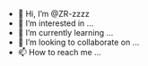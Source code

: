 - 👋 Hi, I’m @ZR-zzzz
- 👀 I’m interested in ...
- 🌱 I’m currently learning ...
- 💞️ I’m looking to collaborate on ...
- 📫 How to reach me ...

<!---
ZR-zzzz/ZR-zzzz is a ✨ special ✨ repository because its `README.md` (this file) appears on your GitHub profile.
You can click the Preview link to take a look at your changes.
--->
